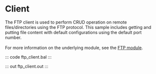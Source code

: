 # Client

The FTP client is used to perform CRUD operation on remote files/directories
using the FTP protocol. This sample includes getting and putting file
content with default configurations using the default port number.<br/><br/>
For more information on the underlying module, 
see the [FTP module](https://docs.central.ballerina.io/ballerina/ftp/latest/).

::: code ftp_client.bal :::

::: out ftp_client.out :::